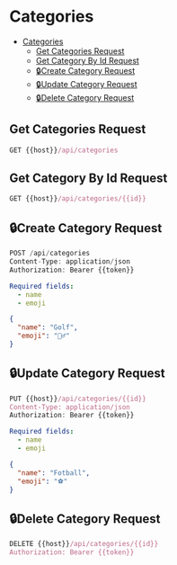 # Categories

- [Categories](#categories)
  - [Get Categories Request](#get-categories-request)
  - [Get Category By Id Request](#get-category-by-id-request)
  - [🔒Create Category Request](#create-category-request)
  - [🔒Update Category Request](#update-category-request)
  - [🔒Delete Category Request](#delete-category-request)

## Get Categories Request

```js
GET {{host}}/api/categories
```

## Get Category By Id Request

```js
GET {{host}}/api/categories/{{id}}
```

## 🔒Create Category Request

```js
POST /api/categories
Content-Type: application/json
Authorization: Bearer {{token}}
```

```yml
Required fields:
  - name
  - emoji
```

```json
{
  "name": "Golf",
  "emoji": "🏌️‍♂️"
}
```

## 🔒Update Category Request

```js
PUT {{host}}/api/categories/{{id}}
Content-Type: application/json
Authorization: Bearer {{token}}
```

```yml
Required fields:
  - name
  - emoji
```

```json
{
  "name": "Fotball",
  "emoji": "⚽"
}
```

## 🔒Delete Category Request

```js
DELETE {{host}}/api/categories/{{id}}
Authorization: Bearer {{token}}
```
